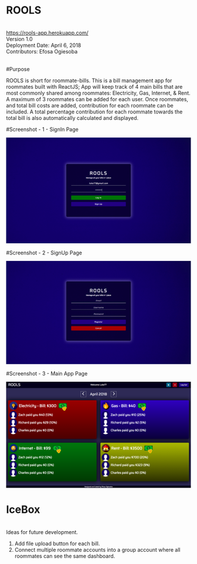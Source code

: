 # ROOLS

\
<https://rools-app.herokuapp.com/> \
Version 1.0 \
Deployment Date: April 6, 2018  \
Contributors: Efosa Ogiesoba


\
#Purpose

ROOLS is short for roommate-bills. This is a bill management app for roommates built with ReactJS; App will keep track of 4 main bills that are most commonly shared among roommates: Electricity, Gas, Internet, & Rent. A maximum of 3 roommates can be added for each user. Once roommates, and total bill costs are added, contribution for each roommate can be included. A total percentage contribution for each roommate towards the total bill is also automatically calculated and displayed. 

#Screenshot - 1 - SignIn Page

![SignIn Page](client/public/images/rools-signIn.png)

#Screenshot - 2 - SignUp Page

![SignUp Page](client/public/images/rools-signUp.png)

#Screenshot - 3 - Main App Page

![Main App Page](client/public/images/rools-mainPage.png)

# IceBox

\
Ideas for future development.

1) Add file upload button for each bill.
2) Connect multiple roommate accounts into a group account where all roommates can see the same dashboard.
